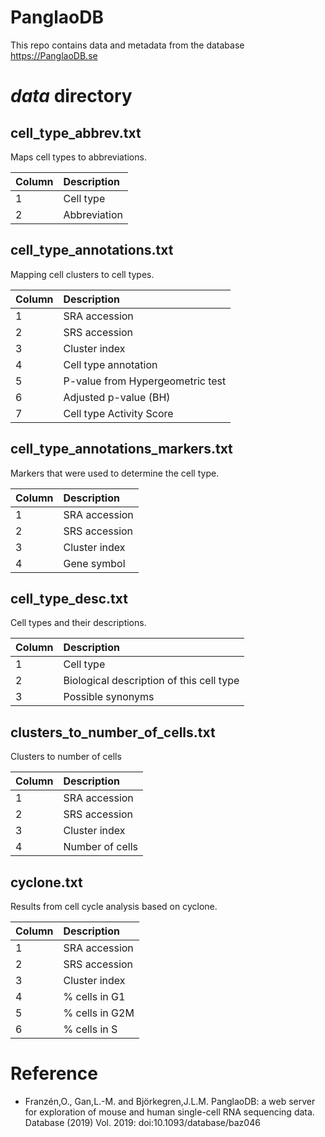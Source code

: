 # PanglaoDB
This repo contains data and metadata from the database https://PanglaoDB.se

# *data* directory
## cell_type_abbrev.txt
Maps cell types to abbreviations.


| Column | Description
| ------------- |:-------------
| 1 | Cell type
| 2 | Abbreviation

## cell_type_annotations.txt
Mapping cell clusters to cell types.

| Column | Description
| ----------- |:----------
| 1 | SRA accession
| 2 | SRS accession
| 3 | Cluster index
| 4 | Cell type annotation
| 5 | P-value from Hypergeometric test
| 6 | Adjusted p-value (BH)
| 7 | Cell type Activity Score

## cell_type_annotations_markers.txt
Markers that were used to determine the cell type.

| Column | Description
| -------- |:---------
| 1 | SRA accession
| 2 | SRS accession
| 3 | Cluster index
| 4 | Gene symbol

## cell_type_desc.txt
Cell types and their descriptions.

| Column | Description
| -------- |:--------
| 1 | Cell type
| 2 | Biological description of this cell type
| 3 | Possible synonyms

## clusters_to_number_of_cells.txt
Clusters to number of cells

| Column | Description
| -------- |:--------
| 1 | SRA accession
| 2 | SRS accession
| 3 | Cluster index
| 4 | Number of cells

## cyclone.txt
Results from cell cycle analysis based on cyclone.

| Column | Description
| ------- |:----------
| 1 | SRA accession
| 2 | SRS accession
| 3 | Cluster index
| 4 | % cells in G1
| 5 | % cells in G2M
| 6 | % cells in S

# Reference
* Franzén,O., Gan,L.-M. and Björkegren,J.L.M. PanglaoDB: a web server for exploration of mouse and human single-cell RNA sequencing data. Database (2019) Vol. 2019: doi:10.1093/database/baz046
